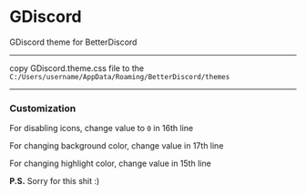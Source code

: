 # GDiscord
GDiscord theme for BetterDiscord
***
copy GDiscord.theme.css file to the `C:/Users/username/AppData/Roaming/BetterDiscord/themes`
***
### Customization
For disabling icons, change value to `0` in 16th line

For changing background color, change value in 17th line

For changing highlight color, change value in 15th line

**P.S.** Sorry for this shit :)
